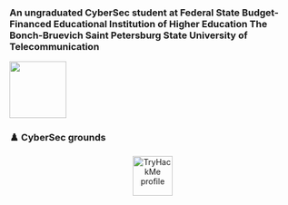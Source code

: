 <h3 align="left">An ungraduated CyberSec student at Federal State Budget-Financed Educational Institution of Higher Education The Bonch-Bruevich Saint Petersburg State University of Telecommunication</h3>
<a align="center" target="_blank" href="https://www.sut.ru/eng" title="SpbSut"><img width="100px" src="https://raw.githubusercontent.com/YWxtYXoK/YWxtYXoK/main/resources/spbsut.svg"/></a>


### :chess_pawn: CyberSec grounds
<p align="center">
  <a href="https://tryhackme.com/p/qwerty3223">
    <img align="center" alt="TryHackMe profile" width="70px" src="https://raw.githubusercontent.com/YWxtYXoK/YWxtYXoK/main/resources/tryhackme.svg"/>
  </a>
</p>
